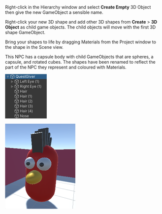 Right-click in the Hierarchy window and select **Create Empty** 3D Object then give the new GameObject a sensible name.

Right-click your new 3D shape and add other 3D shapes from **Create** > **3D Object** as child game objects. The child objects will move with the first 3D shape GameObject.

Bring your shapes to life by dragging Materials from the Project window to the shape in the Scene view.

This NPC has a capsule body with child GameObjects that are spheres, a capsule, and rotated cubes. The shapes have been renamed to reflect the part of the NPC they represent and coloured with Materials.

![The Hierarchy window breakdown showing GameObject and child GameObjects for the character.](images/quest-giver-shapes.png)

![A 3D character in Scene view created out of shapes and the Hierarchy window breakdown showing GameObject and child GameObjects for the character.](images/quest-giver.png)
